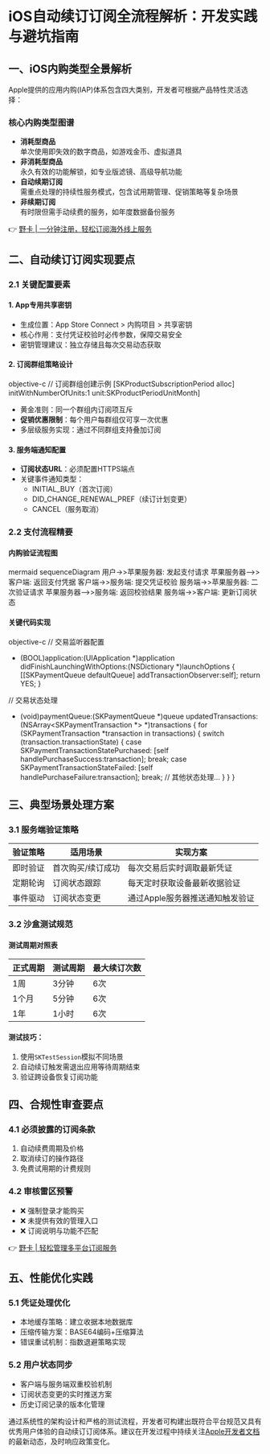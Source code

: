 # iOS自动续订订阅全流程解析：开发实践与避坑指南

## 一、iOS内购类型全景解析
Apple提供的应用内购(IAP)体系包含四大类别，开发者可根据产品特性灵活选择：

### 核心内购类型图谱
- **消耗型商品**  
  单次使用即失效的数字商品，如游戏金币、虚拟道具
- **非消耗型商品**  
  永久有效的功能解锁，如专业版滤镜、高级导航功能
- **自动续期订阅**  
  需重点处理的持续性服务模式，包含试用期管理、促销策略等复杂场景
- **非续期订阅**  
  有时限但需手动续费的服务，如年度数据备份服务

👉 [野卡 | 一分钟注册，轻松订阅海外线上服务](https://bbtdd.com/yeka)

## 二、自动续订订阅实现要点

### 2.1 关键配置要素
#### 1. App专用共享密钥
- 生成位置：App Store Connect > 内购项目 > 共享密钥
- 核心作用：支付凭证校验时必传参数，保障交易安全
- 密钥管理建议：独立存储且每次交易动态获取

#### 2. 订阅群组策略设计
objective-c
// 订阅群组创建示例
[SKProductSubscriptionPeriod alloc] initWithNumberOfUnits:1 unit:SKProductPeriodUnitMonth]

- 黄金准则：同一个群组内订阅项互斥
- **促销优惠限制**：每个用户每群组仅可享一次优惠
- 多层级服务实现：通过不同群组支持叠加订阅

#### 3. 服务端通知配置
- **订阅状态URL**：必须配置HTTPS端点
- 关键事件通知类型：
  - INITIAL_BUY（首次订阅）
  - DID_CHANGE_RENEWAL_PREF（续订计划变更）
  - CANCEL（服务取消）

### 2.2 支付流程精要
#### 内购验证流程图
mermaid
sequenceDiagram
    用户->>苹果服务器: 发起支付请求
    苹果服务器-->>客户端: 返回支付凭据
    客户端->>服务端: 提交凭证校验
    服务端->>苹果服务器: 二次验证请求
    苹果服务器-->>服务端: 返回校验结果
    服务端->>客户端: 更新订阅状态


#### 关键代码实现
objective-c
// 交易监听器配置
- (BOOL)application:(UIApplication *)application didFinishLaunchingWithOptions:(NSDictionary *)launchOptions {
    [[SKPaymentQueue defaultQueue] addTransactionObserver:self];
    return YES;
}

// 交易状态处理
- (void)paymentQueue:(SKPaymentQueue *)queue updatedTransactions:(NSArray<SKPaymentTransaction *> *)transactions {
    for (SKPaymentTransaction *transaction in transactions) {
        switch (transaction.transactionState) {
            case SKPaymentTransactionStatePurchased:
                [self handlePurchaseSuccess:transaction];
                break;
            case SKPaymentTransactionStateFailed:
                [self handlePurchaseFailure:transaction];
                break;
            // 其他状态处理...
        }
    }
}


## 三、典型场景处理方案

### 3.1 服务端验证策略
| 验证策略          | 适用场景                 | 实现方案                                                                 |
|-------------------|--------------------------|--------------------------------------------------------------------------|
| 即时验证          | 首次购买/续订成功        | 每次交易后实时调取最新凭证                                               |
| 定期轮询          | 订阅状态跟踪             | 每天定时获取设备最新收据验证                                             |
| 事件驱动          | 订阅状态变更             | 通过Apple服务器推送通知触发验证                                          |

### 3.2 沙盒测试规范
#### 测试周期对照表
| 正式周期 | 测试周期 | 最大续订次数 |
|----------|----------|--------------|
| 1周      | 3分钟    | 6次          | 
| 1个月    | 5分钟    | 6次          |
| 1年      | 1小时    | 6次          |

#### 测试技巧：
1. 使用`SKTestSession`模拟不同场景
2. 自动续订触发需退出应用等待周期结束
3. 验证跨设备恢复订阅功能

## 四、合规性审查要点

### 4.1 必须披露的订阅条款
1. 自动续费周期及价格
2. 取消续订的操作路径
3. 免费试用期的计费规则

### 4.2 审核雷区预警
- ❌ 强制登录才能购买
- ❌ 未提供有效的管理入口
- ❌ 订阅说明与功能不匹配

👉 [野卡 | 轻松管理多平台订阅服务](https://bbtdd.com/yeka)

## 五、性能优化实践
### 5.1 凭证处理优化
- 本地缓存策略：建立收据本地数据库
- 压缩传输方案：BASE64编码+压缩算法
- 错误重试机制：指数退避策略实现

### 5.2 用户状态同步
- 客户端与服务端双重校验机制
- 订阅状态变更的实时推送方案
- 历史订阅记录的版本化管理

通过系统性的架构设计和严格的测试流程，开发者可构建出既符合平台规范又具有优秀用户体验的自动续订订阅体系。建议在开发过程中持续关注[Apple开发者文档](https://developer.apple.com/documentation/storekit)的最新动态，及时响应政策变化。